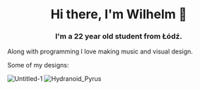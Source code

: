 <h1 align="center">Hi there, I'm Wilhelm 👋</h1>

<h3 align="center">I'm a 22 year old student from Łódź.</h3>

Along with programming I love making music and visual design.

Some of my designs:

![Untitled-1](https://user-images.githubusercontent.com/73279204/208081152-cc31f8e0-4cc9-41b4-a035-57143030162e.png)
![Hydranoid_Pyrus](https://user-images.githubusercontent.com/73279204/208081455-d7ae65b7-0547-43cb-b1bf-337dfcaf047e.png)


